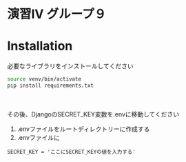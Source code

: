 # 演習IV グループ９

# Installation

必要なライブラリをインストールしてください
```bash
source venv/bin/activate
pip install requirements.txt
```
　

その後、DjangoのSECRET_KEY変数を.envに移動してください
1. .envファイルをルートディレクトリーに作成する
2. .envファイルに
```
SECRET_KEY = 'ここにSECRET_KEYの値を入力する'
```
